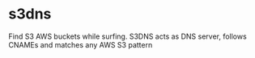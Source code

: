 # s3dns
Find S3 AWS buckets while surfing. S3DNS acts as DNS server, follows CNAMEs and matches any AWS S3 pattern
